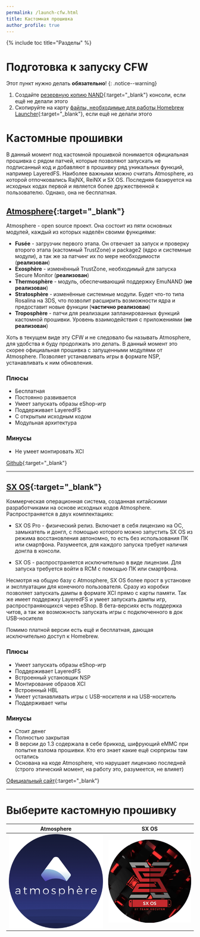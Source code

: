 ```yaml
---
permalink: /launch-cfw.html
title: Кастомная прошивка
author_profile: true
---
```

{% include toc title="Разделы" %}

# Подготовка к запуску CFW 

Этот пункт нужно делать **обязательно**! 
{: .notice--warning}

1. Создайте [резервную копию NAND](backup-nand){:target="_blank"} консоли, если ещё не делали этого
1. Скопируйте на карту [файлы, необходимые для работы Homebrew Launcher](launch-hbl#подготовительные-работы){:target="_blank"}, если ещё не делали этого

# Кастомные прошивки

В данный момент под кастомной прошивкой понимается официальная прошивка с рядом патчей, которые позволяют запускать не подписанный код и добавляют в прошивку ряд уникальных функций, например LayeredFS. Наиболее важными можно считать Atmosphere, из которой отпочковались RajNX, ReiNX и SX OS. Последняя базируется на исходных кодах первой и является более дружественной к пользователю. Однако, она не бесплатная. 

## [Atmosphere](atmos){:target="_blank"}

Atmosphere - open source проект. Она состоит из пяти основных модулей, каждый из которых наделён своими функциями:

* **Fusée** - загрузчик первого этапа. Он отвечает за запуск и проверку второго этапа (кастомный TrustZone) и package2 (ядро и системные модули), а так же за патчинг их по мере необходимости (**реализован**) 
* **Exosphère** - изменённый TrustZone, необходимый для запуска Secure Monitor (**реализован**)
* **Thermosphère** - модуль, обеспечивающий поддержку EmuNAND (**не реализован**)
* **Stratosphère** - изменённые системные модули. Будет что-то типа Rosalina на 3DS, что позволит расширить возможности ядра и предоставит новые функции (**частично реализован**)
* **Troposphère** - патчи для реализации запланированных функций кастомной прошивки. Уровень взаимодействия с приложениями (**не реализован**)

Хоть в текущем виде эту CFW и не следовало бы называть Atmosphere, для удобства я буду продолжать это делать. В данный момент это скорее официальная прошивка с запущенными модулями от Atmosphere. Позволяет устанавливать игры в формате NSP, устанавливать к ним обновления. 

### Плюсы
+ Бесплатная
+ Постоянно развивается 
+ Умеет запускать образы eShop-игр 
+ Поддерживает LayeredFS
+ С открытым исходным кодом
+ Модульная архитектура 

### Минусы
+ Не умеет монтировать XCI

[Github](https://github.com/Atmosphere-NX/Atmosphere){:target="_blank"}

___

## [SX OS](sxos){:target="_blank"}

Коммерческая операционная система, созданная китайскими разработчиками на основе исходных кодов Atmosphere. Распространяется в двух комплектациях: 

* SX OS Pro - физический релиз. Включает в себя лицензию на ОС, замыкатель и донгл, с помощью которого можно запустить SX OS из режима восстановления автономно, то есть без использования ПК или смартфона. Разумеется, для каждого запуска требует наличия донгла в консоли. 

* SX OS - распространяется исключительно в виде лицензии. Для запуска требуется войти в RCM с помощью ПК или смартфона. 

Несмотря на общую базу с Atmosphere, SX OS более прост в установке и эксплуатации для конечного пользователя. Сразу из коробки позволяет запускать дампы в формате XCI прямо с карты памяти. Так же имеет поддержку LayeredFS и умеет запускать дампы игр, распространяющихся через eShop. В бета-версиях есть поддержка читов, а так же возможность запускать игры с подключенного в док USB-носителя 

Помимо платной версии есть ещё и бесплатная, дающая исключительно доступ к Homebrew. 

### Плюсы
+ Умеет запускать образы eShop-игр 
+ Поддерживает LayeredFS 
+ Встроенный установщик NSP
+ Монтирование образов XCI
+ Встроенный HBL
+ Умеет устанавливать игры с USB-носителя и на USB-носитель 
+ Поддерживает читы

### Минусы
+ Стоит денег 
+ Полностью закрытая
+ В версии до 1.3 содержала в себе бриккод, шифрующий eMMC при попытке взлома прошивки. Кто его знает какие ещё сюрпризы там остались
+ Основана на коде Atmosphere, что нарушает лицензию последней (строго этический момент, на работу это, разумеется, не влияет)

[Официальный сайт](https://sx.xecuter.com/){:target="_blank"}

___

# Выберите кастомную прошивку

| Atmosphere | SX OS |
|:-:|:-:|
|  [![Atmosphere](/images/atmos.png)](atmos) | [![SX OS](/images/sxos.png)](sxos) |
